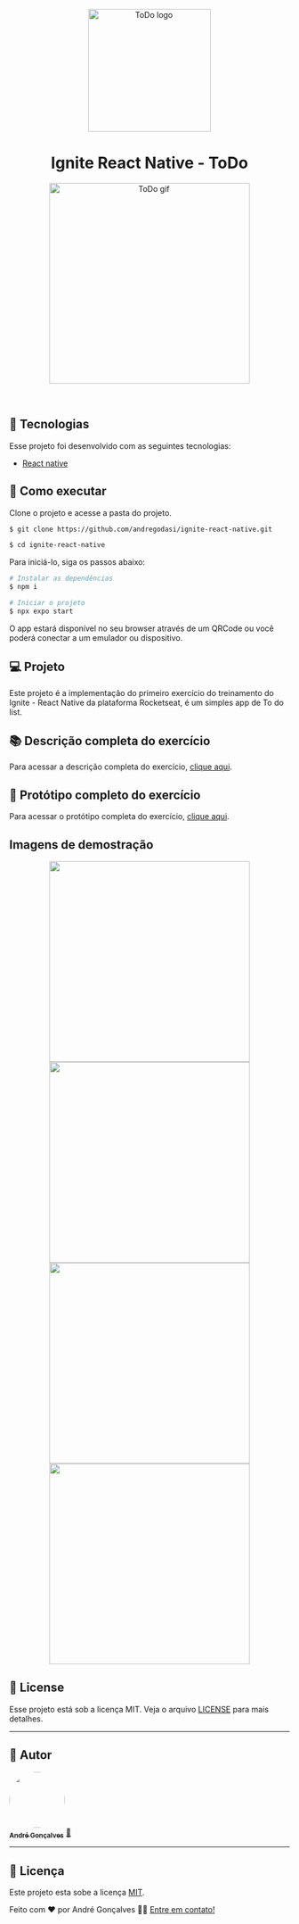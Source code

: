<p align="center">
  <img alt="ToDo logo" width="220px" src="https://user-images.githubusercontent.com/9595529/280182924-85e302e0-c73f-4e45-bfa9-ed22bfa2e216.png" width="160px">
</p>

<h1 align="center">Ignite React Native - ToDo</h1>

<p align="center" width="100%">
    <img alt="ToDo gif" src="https://user-images.githubusercontent.com/9595529/280181080-f255bb52-baac-4fbe-b15d-7fa562b3cad8.gif?raw=true"  width="360" />
</p>
<br>

## 🧪 Tecnologias

Esse projeto foi desenvolvido com as seguintes tecnologias:

- [React native](https://reactnative.dev/)

## 🚀 Como executar

Clone o projeto e acesse a pasta do projeto.

```bash
$ git clone https://github.com/andregodasi/ignite-react-native.git

$ cd ignite-react-native
```

Para iniciá-lo, siga os passos abaixo:

```bash
# Instalar as dependências
$ npm i

# Iniciar o projeto
$ npx expo start

```

O app estará disponível no seu browser através de um QRCode ou você poderá conectar a um emulador ou dispositivo.

## 💻 Projeto

Este projeto é a implementação do primeiro exercício do treinamento do Ignite - React Native da plataforma Rocketseat, é um simples app de To do list.

## 📚 Descrição completa do exercício

Para acessar a descrição completa do exercício, [clique aqui](https://www.notion.so/Desafio-01-Praticando-os-conceitos-do-React-Native-9f7ee321a4524042ab4efc48cf7f6631?pvs=4).

## 📐 Protótipo completo do exercício

Para acessar o protótipo completa do exercício, [clique aqui](https://www.notion.so/Desafio-01-Praticando-os-conceitos-do-React-Native-9f7ee321a4524042ab4efc48cf7f6631?pvs=4).

## Imagens de demostração

<p align="center"><img src="https://user-images.githubusercontent.com/9595529/280181033-0514c3c4-9aec-4304-951f-75b478ba9b93.png" width="360"/>

<img src="https://user-images.githubusercontent.com/9595529/280181035-c9fa7e7e-34d0-41ff-a066-fec09596403a.png" width="360"/>

<img src="https://user-images.githubusercontent.com/9595529/280181036-569cf291-0a44-4c78-9bd6-8d09f2368568.png" width="360"/>

<img src="https://user-images.githubusercontent.com/9595529/280182841-6cf67d45-a874-40d9-9c55-2ec20b4e2078.png" width="360"/>
</p>

## 📝 License

Esse projeto está sob a licença MIT. Veja o arquivo [LICENSE](LICENSE.md) para mais detalhes.

---

## 🦸 Autor

<a href="https://www.linkedin.com/in/andre-godasi/">
 <img style="border-radius: 50%;" src="https://media.licdn.com/dms/image/C4D03AQGxOMYvdCao3A/profile-displayphoto-shrink_200_200/0/1661188755302?e=1704326400&v=beta&t=zm9EYg8b9O2XrtjFhPJvmU0yowhVPwsTcX7KGgNdeI4" width="100px;" alt=""/>
 <br />
 <sub><b>André Gonçalves</b></sub></a> <a href="https://www.linkedin.com/in/andre-godasi/" title="André Gonçalves">🚀</a>
 <br />

---

## 📝 Licença

Este projeto esta sobe a licença [MIT](./LICENSE).

Feito com ❤️ por André Gonçalves 👋🏽 [Entre em contato!](https://www.linkedin.com/in/andre-godasi/)
